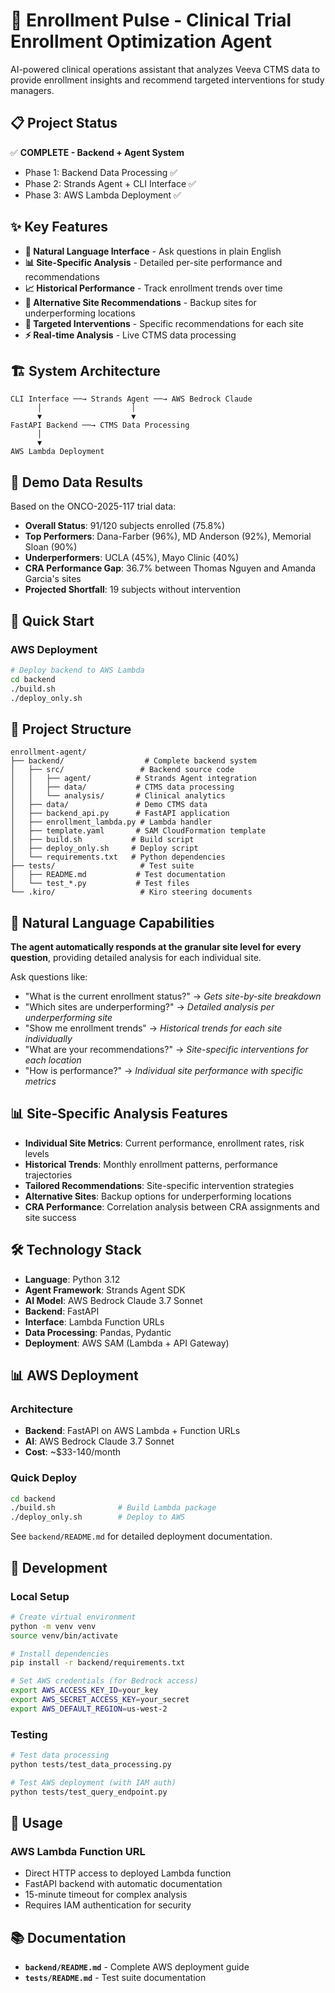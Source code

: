 # 🎯 Enrollment Pulse - Clinical Trial Enrollment Optimization Agent

AI-powered clinical operations assistant that analyzes Veeva CTMS data to provide enrollment insights and recommend targeted interventions for study managers.

## 📋 **Project Status**
✅ **COMPLETE - Backend + Agent System**
- Phase 1: Backend Data Processing ✅
- Phase 2: Strands Agent + CLI Interface ✅  
- Phase 3: AWS Lambda Deployment ✅

## ✨ Key Features

- **🤖 Natural Language Interface** - Ask questions in plain English
- **📊 Site-Specific Analysis** - Detailed per-site performance and recommendations
- **📈 Historical Performance** - Track enrollment trends over time
- **🔄 Alternative Site Recommendations** - Backup sites for underperforming locations
- **🎯 Targeted Interventions** - Specific recommendations for each site
- **⚡ Real-time Analysis** - Live CTMS data processing

## 🏗️ System Architecture

```
CLI Interface ──→ Strands Agent ──→ AWS Bedrock Claude
      │                    │
      ▼                    ▼
FastAPI Backend ──→ CTMS Data Processing
      │
      ▼
AWS Lambda Deployment
```

## 🎯 Demo Data Results
Based on the ONCO-2025-117 trial data:
- **Overall Status**: 91/120 subjects enrolled (75.8%)
- **Top Performers**: Dana-Farber (96%), MD Anderson (92%), Memorial Sloan (90%)
- **Underperformers**: UCLA (45%), Mayo Clinic (40%)
- **CRA Performance Gap**: 36.7% between Thomas Nguyen and Amanda Garcia's sites
- **Projected Shortfall**: 19 subjects without intervention

## 🚀 Quick Start

### AWS Deployment
```bash
# Deploy backend to AWS Lambda
cd backend
./build.sh
./deploy_only.sh
```

## 📁 Project Structure

```
enrollment-agent/
├── backend/                  # Complete backend system
│   ├── src/                 # Backend source code
│   │   ├── agent/          # Strands Agent integration
│   │   ├── data/           # CTMS data processing
│   │   └── analysis/       # Clinical analytics
│   ├── data/               # Demo CTMS data
│   ├── backend_api.py      # FastAPI application
│   ├── enrollment_lambda.py # Lambda handler
│   ├── template.yaml       # SAM CloudFormation template
│   ├── build.sh           # Build script
│   ├── deploy_only.sh     # Deploy script
│   └── requirements.txt   # Python dependencies
├── tests/                   # Test suite
│   ├── README.md           # Test documentation
│   └── test_*.py           # Test files
└── .kiro/                   # Kiro steering documents
```

## 💬 Natural Language Capabilities

**The agent automatically responds at the granular site level for every question**, providing detailed analysis for each individual site.

Ask questions like:
- "What is the current enrollment status?" → *Gets site-by-site breakdown*
- "Which sites are underperforming?" → *Detailed analysis per underperforming site*
- "Show me enrollment trends" → *Historical trends for each site individually*
- "What are your recommendations?" → *Site-specific interventions for each location*
- "How is performance?" → *Individual site performance with specific metrics*

## 📊 Site-Specific Analysis Features

- **Individual Site Metrics**: Current performance, enrollment rates, risk levels
- **Historical Trends**: Monthly enrollment patterns, performance trajectories
- **Tailored Recommendations**: Site-specific intervention strategies
- **Alternative Sites**: Backup options for underperforming locations
- **CRA Performance**: Correlation analysis between CRA assignments and site success

## 🛠️ Technology Stack

- **Language**: Python 3.12
- **Agent Framework**: Strands Agent SDK
- **AI Model**: AWS Bedrock Claude 3.7 Sonnet
- **Backend**: FastAPI
- **Interface**: Lambda Function URLs
- **Data Processing**: Pandas, Pydantic
- **Deployment**: AWS SAM (Lambda + API Gateway)

## 📊 AWS Deployment

### Architecture
- **Backend**: FastAPI on AWS Lambda + Function URLs
- **AI**: AWS Bedrock Claude 3.7 Sonnet
- **Cost**: ~$33-140/month

### Quick Deploy
```bash
cd backend
./build.sh              # Build Lambda package
./deploy_only.sh        # Deploy to AWS
```

See `backend/README.md` for detailed deployment documentation.

## 🔧 Development

### Local Setup
```bash
# Create virtual environment
python -m venv venv
source venv/bin/activate

# Install dependencies
pip install -r backend/requirements.txt

# Set AWS credentials (for Bedrock access)
export AWS_ACCESS_KEY_ID=your_key
export AWS_SECRET_ACCESS_KEY=your_secret
export AWS_DEFAULT_REGION=us-west-2
```

### Testing
```bash
# Test data processing
python tests/test_data_processing.py

# Test AWS deployment (with IAM auth)
python tests/test_query_endpoint.py
```

## 🔌 Usage

### AWS Lambda Function URL
- Direct HTTP access to deployed Lambda function
- FastAPI backend with automatic documentation
- 15-minute timeout for complex analysis
- Requires IAM authentication for security

## 📚 Documentation

- **`backend/README.md`** - Complete AWS deployment guide
- **`tests/README.md`** - Test suite documentation
